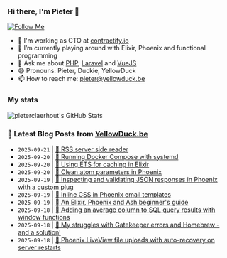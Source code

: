 ### Hi there, I'm Pieter 👋  
[![Follow Me](https://img.shields.io/github/followers/pieterclaerhout?label=Follow&style=social)](https://github.com/pieterclaerhout)

- 🏢 I'm working as CTO at [contractify.io](https://contractify.io)
- 🌱 I’m currently playing around with Elixir, Phoenix and functional programming
- 💬 Ask me about [PHP](https://php.net), [Laravel](http://laravel.com) and [VueJS](https://vuejs.org)
- 😄 Pronouns: Pieter, Duckie, YellowDuck
- 📫 How to reach me: pieter@yellowduck.be

### My stats

![pieterclaerhout's GitHub Stats](https://github-readme-stats.vercel.app/api?username=pieterclaerhout&show_icons=true&count_private=true&line_height=40)

### 📩 Latest Blog Posts from [YellowDuck.be](https://www.yellowduck.be/)
<!-- BLOG-POST-LIST:START -->
- `2025-09-21` | [🔗 RSS server side reader](https://www.yellowduck.be/posts/rss-server-side-reader)  
- `2025-09-20` | [🐥 Running Docker Compose with systemd](https://www.yellowduck.be/posts/running-docker-compose-with-systemd)  
- `2025-09-20` | [🔗 Using ETS for caching in Elixir](https://www.yellowduck.be/posts/using-ets-for-caching-in-elixir)  
- `2025-09-20` | [🔗 Clean atom parameters in Phoenix](https://www.yellowduck.be/posts/clean-atom-parameters-in-phoenix)  
- `2025-09-19` | [🐥 Inspecting and validating JSON responses in Phoenix with a custom plug](https://www.yellowduck.be/posts/inspecting-and-validating-json-responses-in-phoenix-with-a-custom-plug)  
- `2025-09-19` | [🔗 Inline CSS in Phoenix email templates](https://www.yellowduck.be/posts/inline-css-in-phoenix-email-templates)  
- `2025-09-19` | [🔗 An Elixir, Phoenix and Ash beginner&#39;s guide](https://www.yellowduck.be/posts/an-elixir-phoenix-and-ash-beginners-guide)  
- `2025-09-18` | [🐥 Adding an average column to SQL query results with window functions](https://www.yellowduck.be/posts/adding-an-average-column-to-sql-query-results-with-window-functions)  
- `2025-09-18` | [🔗 My struggles with Gatekeeper errors and Homebrew - and a solution!](https://www.yellowduck.be/posts/my-struggles-with-gatekeeper-errors-and-homebrew-and-a-solution)  
- `2025-09-18` | [🔗 Phoenix LiveView file uploads with auto-recovery on server restarts](https://www.yellowduck.be/posts/phoenix-liveview-file-uploads-with-auto-recovery-on-server-restarts)  

<!-- BLOG-POST-LIST:END -->
